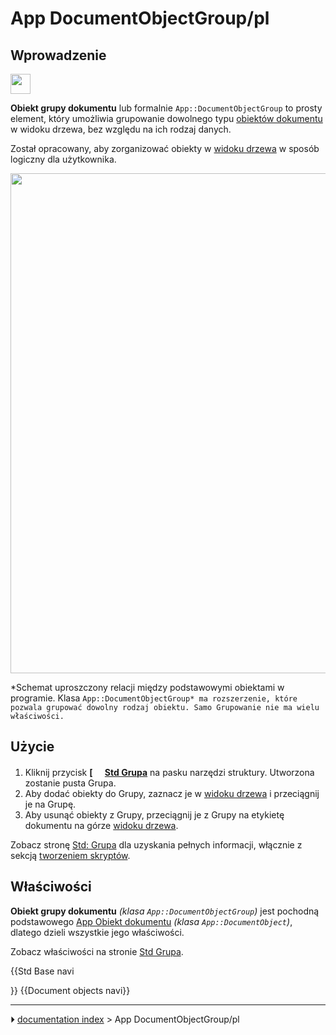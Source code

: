 # App DocumentObjectGroup/pl
## Wprowadzenie

<img alt="" src=images/Folder.svg  style="width:32px;">

**Obiekt grupy dokumentu** lub formalnie `App::DocumentObjectGroup` to prosty element, który umożliwia grupowanie dowolnego typu [obiektów dokumentu](App_DocumentObject/pl.md) w widoku drzewa, bez względu na ich rodzaj danych.

Został opracowany, aby zorganizować obiekty w [widoku drzewa](Tree_view/pl.md) w sposób logiczny dla użytkownika.

<img alt="" src=images/FreeCAD_core_objects.svg  style="width:800px;">



*Schemat uproszczony relacji między podstawowymi obiektami w programie. Klasa `App::DocumentObjectGroup* ma rozszerzenie, które pozwala grupować dowolny rodzaj obiektu. Samo Grupowanie nie ma wielu właściwości.`



## Użycie

1.  Kliknij przycisk **[<img src=images/Std_Group.svg style="width:16px"> [Std Grupa](Std_Group/pl.md)** na pasku narzędzi struktury. Utworzona zostanie pusta Grupa.
2.  Aby dodać obiekty do Grupy, zaznacz je w [widoku drzewa](Tree_view/pl.md) i przeciągnij je na Grupę.
3.  Aby usunąć obiekty z Grupy, przeciągnij je z Grupy na etykietę dokumentu na górze [widoku drzewa](Tree_view/pl.md).

Zobacz stronę [Std: Grupa](Std_Group/pl.md) dla uzyskania pełnych informacji, włącznie z sekcją [tworzeniem skryptów](Std_Group/pl#Tworzenie_skrypt.C3.B3w.md).



## Właściwości

**Obiekt grupy dokumentu** *(klasa `App::DocumentObjectGroup`)* jest pochodną podstawowego [App Obiekt dokumentu](App_DocumentObject/pl.md) *(klasa `App::DocumentObject`)*, dlatego dzieli wszystkie jego właściwości.

Zobacz właściwości na stronie [Std Grupa](Std_Group/pl.md).


{{Std Base navi

}} {{Document objects navi}}



---
⏵ [documentation index](../README.md) > App DocumentObjectGroup/pl
